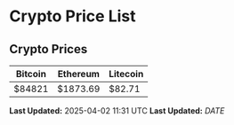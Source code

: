 # Crypto Price List

## Crypto Prices
| Bitcoin | Ethereum | Litecoin |
| ------- | -------- | -------- |
| $84821 | $1873.69 | $82.71 |
**Last Updated:** 2025-04-02 11:31 UTC
**Last Updated:** $DATE$
